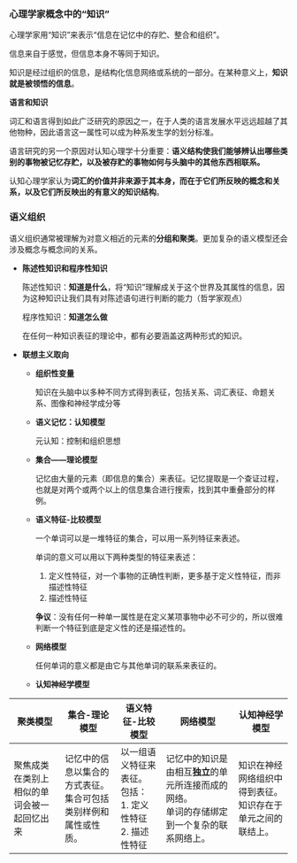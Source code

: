 ### 心理学家概念中的“知识”

心理学家用“知识”来表示“信息在记忆中的存贮、整合和组织”。

信息来自于感觉，但信息本身不等同于知识。

知识是经过组织的信息，是结构化信息网络或系统的一部分。在某种意义上，**知识就是被领悟的信息**。

**语言和知识**

词汇和语言得到如此广泛研究的原因之一，在于人类的语言发展水平远远超越了其他物种，因此语言这一属性可以成为种系发生学的划分标准。

语言研究的另一个原因对认知心理学十分重要：**语义结构使我们能够辨认出哪些类别的事物被记忆存贮，以及被存贮的事物如何与头脑中的其他东西相联系。**

认知心理学家认为**词汇的价值并非来源于其本身，而在于它们所反映的概念和关系，以及它们所反映出的有意义的知识结构**。

### 语义组织

语义组织通常被理解为对意义相近的元素的**分组和聚类**。更加复杂的语义模型还会涉及概念与概念间的关系。

- **陈述性知识和程序性知识**

    陈述性知识：**知道是什么**，将“知识”理解成关于这个世界及其属性的信息，因为这种知识让我们具有对陈述语句进行判断的能力（哲学家观点）

    程序性知识：**知道怎么做**

    在任何一种知识表征的理论中，都有必要涵盖这两种形式的知识。

- **联想主义取向**

    - **组织性变量**

        知识在头脑中以多种不同方式得到表征，包括关系、词汇表征、命题关系、图像和神经学成分等

    - **语义记忆：认知模型**

        元认知：控制和组织思想

    - **集合——理论模型**

        记忆由大量的元素（即信息的集合）来表征。记忆提取是一个查证过程，也就是对两个或两个以上的信息集合进行搜索，找到其中重叠部分的样例。

    - **语义特征-比较模型**

        一个单词可以是一堆特征的集合，可以用一系列特征来表述。

        单词的意义可以用以下两种类型的特征来表述：

        1. 定义性特征，对一个事物的正确性判断，更多基于定义性特征，而非描述性特征
        2. 描述性特征

        **争议**：没有任何一种单一属性是在定义某项事物中必不可少的，所以很难判断一个特征到底是定义性的还是描述性的。

    - **网络模型**

        任何单词的意义都是由它与其他单词的联系来表征的。

    - **认知神经学模型**

        

| 聚类模型                                         | 集合-理论模型                                                | 语义特征-比较模型                                            | 网络模型                                                     | 认知神经学模型                                               |
| ------------------------------------------------ | ------------------------------------------------------------ | ------------------------------------------------------------ | ------------------------------------------------------------ | ------------------------------------------------------------ |
| 聚焦成类<br />在类别上相似的单词会被一起回忆出来 | 记忆中的信息以集合的方式表征。<br />集合可包括类别样例和属性或性质。 | 以一组语义特征来表征。<br />包括：<br />1. 定义性特征<br />2. 描述性特征 | 记忆中的知识是由相互**独立**的单元所连接而成的网络。<br />单词的存储绑定到一个复杂的联系网络上。 | 知识在神经网络组织中得到表征。<br />知识存在于单元之间的联结上。 |


